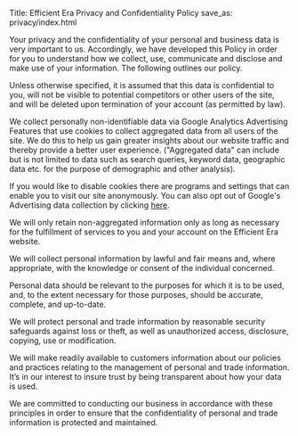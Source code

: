 Title: Efficient Era Privacy and Confidentiality Policy
save_as: privacy/index.html

Your privacy and the confidentiality of your personal and business data is very important to us. Accordingly, we have developed this Policy in order for you to understand how we collect, use, communicate and disclose and make use of your information. The following outlines our policy.

Unless otherwise specified, it is assumed that this data is confidential to you, will not be visible to potential competitors or other users of the site, and will be deleted upon termination of your account (as permitted by law).

We collect personally non-identifiable data via Google Analytics Advertising Features that use cookies to collect aggregated data from all users of the site. We do this to help us gain greater insights about our website traffic and thereby provide a better user experience. ("Aggregated data" can include but is not limited to data such as search queries, keyword data, geographic data etc. for the purpose of demographic and other analysis).

If you would like to disable cookies there are programs and settings that can enable you to visit our site anonymously. You can also opt out of Google's Advertising data collection by clicking [here](https://tools.google.com/dlpage/gaoptout/).

We will only retain non-aggregated information only as long as necessary for the fulfillment of services to you and your account on the Efficient Era website.

We will collect personal information by lawful and fair means and, where appropriate, with the knowledge or consent of the individual concerned.

Personal data should be relevant to the purposes for which it is to be used, and, to the extent necessary for those purposes, should be accurate, complete, and up-to-date.

We will protect personal and trade information by reasonable security safeguards against loss or theft, as well as unauthorized access, disclosure, copying, use or modification.

We will make readily available to customers information about our policies and practices relating to the management of personal and trade information. It’s in our interest to insure trust by being transparent about how your data is used.

We are committed to conducting our business in accordance with these principles in order to ensure that the confidentiality of personal and trade information is protected and maintained.